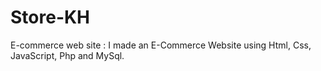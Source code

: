 # Store-KH
E-commerce web site : I made an E-Commerce Website using Html, Css, JavaScript, Php and MySql.
